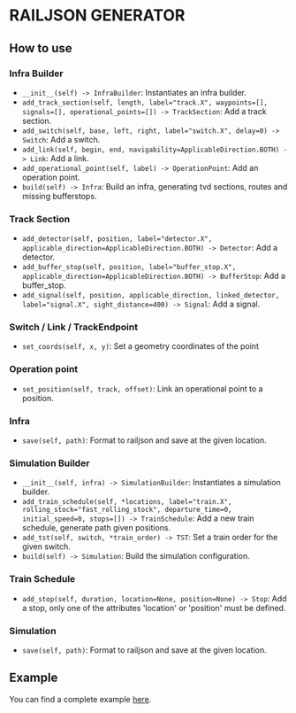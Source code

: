 # RAILJSON GENERATOR

## How to use

### Infra Builder

- `__init__(self) -> InfraBuilder`: Instantiates an infra builder.
- `add_track_section(self, length, label="track.X", waypoints=[], signals=[], operational_points=[]) -> TrackSection`: Add a track section.
- `add_switch(self, base, left, right, label="switch.X", delay=0) -> Switch`: Add a switch.
- `add_link(self, begin, end, navigability=ApplicableDirection.BOTH) -> Link`: Add a link.
- `add_operational_point(self, label) -> OperationPoint`: Add an operation point.
- `build(self) -> Infra`: Build an infra, generating tvd sections, routes and missing bufferstops.

### Track Section

- `add_detector(self, position, label="detector.X", applicable_direction=ApplicableDirection.BOTH) -> Detector`: Add a detector.
- `add_buffer_stop(self, position, label="buffer_stop.X", applicable_direction=ApplicableDirection.BOTH) -> BufferStop`: Add a buffer_stop.
- `add_signal(self, position, applicable_direction, linked_detector, label="signal.X", sight_distance=400) -> Signal`: Add a signal.

### Switch / Link / TrackEndpoint 

- `set_coords(self, x, y)`: Set a geometry coordinates of the point

### Operation point 

- `set_position(self, track, offset)`: Link an operational point to a position.

### Infra 

- `save(self, path)`: Format to railjson and save at the given location.

### Simulation Builder

- `__init__(self, infra) -> SimulationBuilder`: Instantiates a simulation builder.
- `add_train_schedule(self, *locations, label="train.X", rolling_stock="fast_rolling_stock", departure_time=0, initial_speed=0, stops=[]) -> TrainSchedule`: Add a new train schedule, generate path given positions.
- `add_tst(self, switch, *train_order) -> TST`: Set a train order for the given switch.
- `build(self) -> Simulation`: Build the simulation configuration.

### Train Schedule

- `add_stop(self, duration, location=None, position=None) -> Stop`: Add a stop, only one of the attributes 'location' or 'position' must be defined.

### Simulation 

- `save(self, path)`: Format to railjson and save at the given location.

## Example

You can find a complete example [here](gen_example.py).